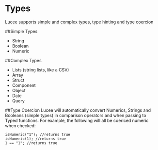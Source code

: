 # Types

Lucee supports simple and complex types, type hinting and type coercion

##Simple Types
* String
* Boolean
* Numeric

##Complex Types
* Lists (string lists, like a CSV)
* Array
* Struct
* Component
* Object
* Date
* Query

##Type Coercion
Lucee will  automatically convert Numerics, Strings and Booleans (simple types) in comparison operators and when passing to Typed functions. For example, the following will all be coericed numeric when checked:

```
isNumeric("1"); //returns true
isNumeric(1); //returns true
1 == "1"; //returns true
```







